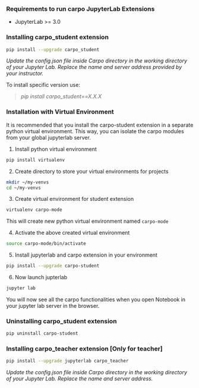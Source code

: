 
### Requirements to run carpo JupyterLab Extensions

* JupyterLab >= 3.0

### Installing **carpo_student** extension

```bash
pip install --upgrade carpo_student
```

*Update the config.json file inside Carpo directory in the working directory of your Jupyter Lab.
Replace the name and server address provided by your instructor.*

To install specific version use:

>*pip install carpo_student==X.X.X*

### Installation with Virtual Environment
It is recommended that you install the carpo-student extension in a separate python virtual environment. This way, you can isolate the carpo modules from your global jupyterlab server.

1. Install python virtual environment
```bash
pip install virtualenv
```
2. Create directory to store your virtual environments for projects
```bash
mkdir ~/my-venvs
cd ~/my-venvs
```
3. Create virtual environment for student extension
```bash
virtualenv carpo-mode
```
This will create new python virtual environment named `carpo-mode`

4. Activate the above created virtual environment
```bash
source carpo-mode/bin/activate
```

5. Install jupyterlab and carpo extension in your environment
```bash
pip install --upgrade carpo-student
```

6. Now launch  jupterlab
```bash
jupyter lab
```
You will now see all the carpo functionalities when you open Notebook in your jupyter lab server in the browser.

### Uninstalling **carpo_student** extension
 ```bash
pip uninstall carpo-student
```
### Installing **carpo_teacher** extension [Only for teacher]

```bash
pip install --upgrade jupyterlab carpo_teacher

```

*Update the config.json file inside Carpo directory in the working directory of your Jupyter Lab.
Replace the name and server address.*


